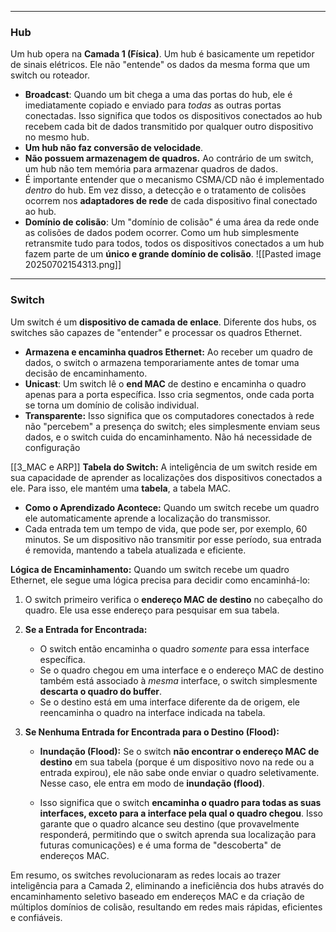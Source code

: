 
---

### **Hub**
Um hub opera na **Camada 1 (Física)**. Um hub é basicamente um repetidor de sinais elétricos. Ele não "entende" os dados da mesma forma que um switch ou roteador.

- **Broadcast**: Quando um bit chega a uma das portas do hub, ele é imediatamente copiado e enviado para _todas_ as outras portas conectadas. Isso significa que todos os dispositivos conectados ao hub recebem cada bit de dados transmitido por qualquer outro dispositivo no mesmo hub.
- **Um hub não faz conversão de velocidade**.
- **Não possuem armazenagem de quadros.** Ao contrário de um switch, um hub não tem memória para armazenar quadros de dados.
- É importante entender que o mecanismo CSMA/CD não é implementado _dentro_ do hub. Em vez disso, a detecção e o tratamento de colisões ocorrem nos **adaptadores de rede** de cada dispositivo final conectado ao hub. 
- **Domínio de colisão**: Um "domínio de colisão" é uma área da rede onde as colisões de dados podem ocorrer. Como um hub simplesmente retransmite tudo para todos, todos os dispositivos conectados a um hub fazem parte de um **único e grande domínio de colisão**.
![[Pasted image 20250702154313.png]]


---
### **Switch**
Um switch é um **dispositivo de camada de enlace**. Diferente dos hubs, os switches são capazes de "entender" e processar os quadros Ethernet.

- **Armazena e encaminha quadros Ethernet:** Ao receber um quadro de dados, o switch o armazena temporariamente antes de tomar uma decisão de encaminhamento.
- **Unicast**: Um switch lê o **end MAC** de destino e encaminha o quadro apenas para a porta específica. Isso cria segmentos, onde cada porta se torna um domínio de colisão individual.
- **Transparente:** Isso significa que os computadores conectados à rede não "percebem" a presença do switch; eles simplesmente enviam seus dados, e o switch cuida do encaminhamento. Não há necessidade de configuração

[[3_MAC e ARP]]
**Tabela do Switch:**
A inteligência de um switch reside em sua capacidade de aprender as localizações dos dispositivos conectados a ele. Para isso, ele mantém uma **tabela**, a tabela MAC.

- **Como o Aprendizado Acontece:** Quando um switch recebe um quadro ele automaticamente aprende a localização do transmissor.
- Cada entrada tem um tempo de vida, que pode ser, por exemplo, 60 minutos. Se um dispositivo não transmitir por esse período, sua entrada é removida, mantendo a tabela atualizada e eficiente.

**Lógica de Encaminhamento:**
Quando um switch recebe um quadro Ethernet, ele segue uma lógica precisa para decidir como encaminhá-lo:

1. O switch primeiro verifica o **endereço MAC de destino** no cabeçalho do quadro. Ele usa esse endereço para pesquisar em sua tabela.
2. **Se a Entrada for Encontrada:**
    - O switch então encaminha o quadro _somente_ para essa interface específica.
    - Se o quadro chegou em uma interface e o endereço MAC de destino também está associado à _mesma_ interface, o switch simplesmente **descarta o quadro do buffer**. 
    - Se o destino está em uma interface diferente da de origem, ele reencaminha o quadro na interface indicada na tabela.
3. **Se Nenhuma Entrada for Encontrada para o Destino (Flood):**
    
    - **Inundação (Flood):** Se o switch **não encontrar o endereço MAC de destino** em sua tabela (porque é um dispositivo novo na rede ou a entrada expirou), ele não sabe onde enviar o quadro seletivamente. Nesse caso, ele entra em modo de **inundação (flood)**.
        
    - Isso significa que o switch **encaminha o quadro para todas as suas interfaces, exceto para a interface pela qual o quadro chegou**. Isso garante que o quadro alcance seu destino (que provavelmente responderá, permitindo que o switch aprenda sua localização para futuras comunicações) e é uma forma de "descoberta" de endereços MAC.
        

Em resumo, os switches revolucionaram as redes locais ao trazer inteligência para a Camada 2, eliminando a ineficiência dos hubs através do encaminhamento seletivo baseado em endereços MAC e da criação de múltiplos domínios de colisão, resultando em redes mais rápidas, eficientes e confiáveis.